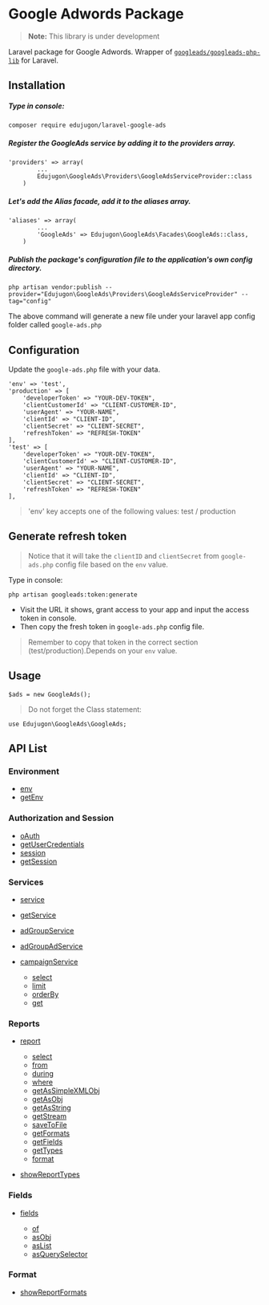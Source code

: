 # Google Adwords Package

> **Note:** This library is under development

Laravel package for Google Adwords. Wrapper of [`googleads/googleads-php-lib`](https://github.com/googleads/googleads-php-lib) for Laravel.

##  Installation

##### Type in console:

```
composer require edujugon/laravel-google-ads
```

##### Register the GoogleAds service by adding it to the providers array.

```
'providers' => array(
        ...
        Edujugon\GoogleAds\Providers\GoogleAdsServiceProvider::class
    )
```

##### Let's add the Alias facade, add it to the aliases array.

```
'aliases' => array(
        ...
        'GoogleAds' => Edujugon\GoogleAds\Facades\GoogleAds::class,
    )
```

##### Publish the package's configuration file to the application's own config directory.

```
php artisan vendor:publish --provider="Edujugon\GoogleAds\Providers\GoogleAdsServiceProvider" --tag="config"
```

The above command will generate a new file under your laravel app config folder called `google-ads.php`

##  Configuration

Update the `google-ads.php` file with your data.

```
'env' => 'test',
'production' => [
    'developerToken' => "YOUR-DEV-TOKEN",
    'clientCustomerId' => "CLIENT-CUSTOMER-ID",
    'userAgent' => "YOUR-NAME",
    'clientId' => "CLIENT-ID",
    'clientSecret' => "CLIENT-SECRET",
    'refreshToken' => "REFRESH-TOKEN"
],
'test' => [
    'developerToken' => "YOUR-DEV-TOKEN",
    'clientCustomerId' => "CLIENT-CUSTOMER-ID",
    'userAgent' => "YOUR-NAME",
    'clientId' => "CLIENT-ID",
    'clientSecret' => "CLIENT-SECRET",
    'refreshToken' => "REFRESH-TOKEN"
],
```
>   'env' key accepts one of the following values: test / production

##  Generate refresh token

>   Notice that it will take the `clientID` and `clientSecret` from `google-ads.php` config file based on the `env` value.

Type in console:

```
php artisan googleads:token:generate
```

*   Visit the URL it shows, grant access to your app and input the access token in console.
*   Then copy the fresh token in `google-ads.php` config file.

>   Remember to copy that token in the correct section (test/production).Depends on your `env` value.


##  Usage

```
$ads = new GoogleAds();
```
>   Do not forget the Class statement:
```
use Edujugon\GoogleAds\GoogleAds;
```

## API List

### Environment

- [env](https://github.com/edujugon/laravel-google-ads#env)
- [getEnv](https://github.com/edujugon/laravel-google-ads#getenv)

### Authorization and Session

- [oAuth](https://github.com/edujugon/laravel-google-ads#oauth)
- [getUserCredentials](https://github.com/edujugon/laravel-google-ads#getusercredentials)
- [session](https://github.com/edujugon/laravel-google-ads#session)
- [getSession](https://github.com/edujugon/laravel-google-ads#getsession)

### Services

- [service](https://github.com/edujugon/laravel-google-ads#service)
- [getService](https://github.com/edujugon/laravel-google-ads#getservice)
- [adGroupService](https://github.com/edujugon/laravel-google-ads#adgroupservice)
- [adGroupAdService](https://github.com/edujugon/laravel-google-ads#adgroupadservice)
- [campaignService](https://github.com/edujugon/laravel-google-ads#campaignservice)
    
    - [select](https://github.com/edujugon/laravel-google-ads#service-select)
    - [limit](https://github.com/edujugon/laravel-google-ads#service-limit)
    - [orderBy](https://github.com/edujugon/laravel-google-ads#service-orderby)
    - [get](https://github.com/edujugon/laravel-google-ads#service-get)
    
    
### Reports

- [report](https://github.com/edujugon/laravel-google-ads#report)

    - [select](https://github.com/edujugon/laravel-google-ads#report-select)
    - [from](https://github.com/edujugon/laravel-google-ads#report-from)
    - [during](https://github.com/edujugon/laravel-google-ads#report-during)
    - [where](https://github.com/edujugon/laravel-google-ads#report-where)
    - [getAsSimpleXMLObj](https://github.com/edujugon/laravel-google-ads#report-getassimplexmlobj)
    - [getAsObj](https://github.com/edujugon/laravel-google-ads#report-getasobj)
    - [getAsString](https://github.com/edujugon/laravel-google-ads#report-getasstring)
    - [getStream](https://github.com/edujugon/laravel-google-ads#report-getstream)
    - [saveToFile](https://github.com/edujugon/laravel-google-ads#report-savetofile)
    - [getFormats](https://github.com/edujugon/laravel-google-ads#report-getformats)
    - [getFields](https://github.com/edujugon/laravel-google-ads#report-getfields)
    - [getTypes](https://github.com/edujugon/laravel-google-ads#report-gettypes)
    - [format](https://github.com/edujugon/laravel-google-ads#report-format)
    
- [showReportTypes](https://github.com/edujugon/laravel-google-ads#showreporttypes)

### Fields

- [fields](https://github.com/edujugon/laravel-google-ads#fields)

    - [of](https://github.com/edujugon/laravel-google-ads#fields-of)
    - [asObj](https://github.com/edujugon/laravel-google-ads#fields-asobj)
    - [asList](https://github.com/edujugon/laravel-google-ads#fields-aslist)
    - [asQuerySelector](https://github.com/edujugon/laravel-google-ads#fields-asqueryselector)
    
### Format

- [showReportFormats](https://github.com/edujugon/laravel-google-ads#showreportformats)